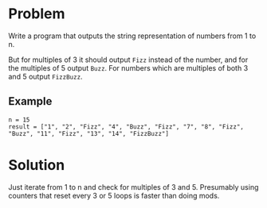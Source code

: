 # Problem

Write a program that outputs the string representation of numbers from 1 to n.

But for multiples of 3 it should output `Fizz` instead of the number, and for the multiples of 5 output `Buzz`. For numbers which are multiples of both 3 and 5 output `FizzBuzz`.

## Example

```
n = 15
result = ["1", "2", "Fizz", "4", "Buzz", "Fizz", "7", "8", "Fizz", "Buzz", "11", "Fizz", "13", "14", "FizzBuzz"]
```

# Solution

Just iterate from 1 to n and check for multiples of 3 and 5. Presumably using counters that reset every 3 or 5 loops is faster than doing mods.
